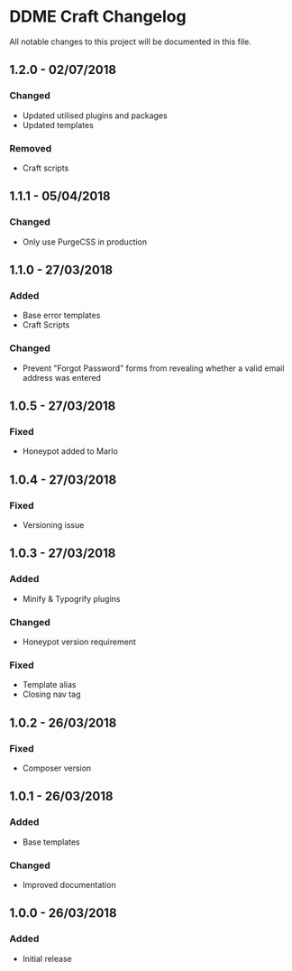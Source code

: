 # DDME Craft Changelog
All notable changes to this project will be documented in this file.

## 1.2.0 - 02/07/2018

### Changed
- Updated utilised plugins and packages
- Updated templates

### Removed
- Craft scripts

## 1.1.1 - 05/04/2018

### Changed
- Only use PurgeCSS in production

## 1.1.0 - 27/03/2018

### Added
- Base error templates
- Craft Scripts

### Changed
- Prevent "Forgot Password" forms from revealing whether a valid email address was entered

## 1.0.5 - 27/03/2018

### Fixed
- Honeypot added to Marlo

## 1.0.4 - 27/03/2018

### Fixed
- Versioning issue

## 1.0.3 - 27/03/2018

### Added
- Minify & Typogrify plugins

### Changed
- Honeypot version requirement

### Fixed
- Template alias
- Closing nav tag

## 1.0.2 - 26/03/2018

### Fixed
- Composer version

## 1.0.1 - 26/03/2018

### Added
- Base templates

### Changed
- Improved documentation

## 1.0.0 - 26/03/2018

### Added
- Initial release
